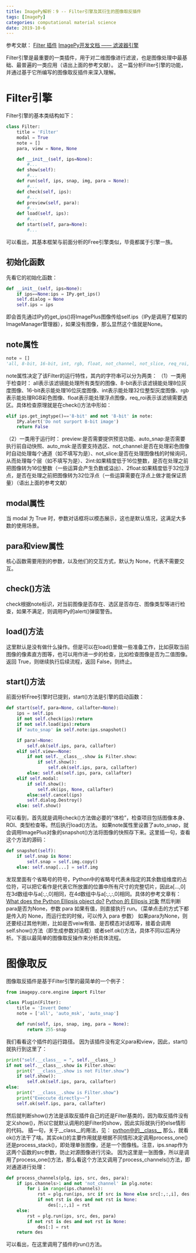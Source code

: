 ```yaml
---
title: ImagePy解析：9 -- Filter引擎及其衍生的图像取反插件
tags: [ImagePy]
categories: computational material science 
date: 2019-10-6
---
```


参考文献：
[Filter 插件](https://github.com/Image-Py/demoplugin/blob/master/doc/chinese/filter.md)
[ImagePy开发文档 —— 滤波器引擎](https://zhuanlan.zhihu.com/p/25474961)

Filter引擎是最重要的一类插件，用于对二维图像进行滤波，也是图像处理中最基础、最普遍的一类应用（语出上面的参考文献）。
这一篇分析Filter引擎的功能，并通过基于它所编写的图像取反插件来深入理解。

# Filter引擎
Filter引擎的基本类结构如下：
```python
class Filter:
    title = 'Filter'
    modal = True
    note = []
    para, view = None, None

    def __init__(self, ips=None):
        #...
    def show(self):
        #...
    def run(self, ips, snap, img, para = None):
        #...
    def check(self, ips):
        #...
    def preview(self, para):
        #...
    def load(self, ips):
        #...
    def start(self, para=None):
        #...
```
可以看出，其基本框架与前面分析的Free引擎类似，毕竟都属于引擎一族。
## 初始化函数
先看它的初始化函数：
```python
def __init__(self, ips=None):
    if ips==None:ips = IPy.get_ips()
    self.dialog = None
    self.ips = ips
```
即会首先通过IPy的get_ips()将ImagePlus图像传给self.ips（IPy是调用了框架的ImageManager管理器），如果没有图像，那么显然这个值就是None。

## note属性
```python
note = []
'all, 8-bit, 16-bit, int, rgb, float, not_channel, not_slice, req_roi, auto_snap, auto_msk, preview, 2int, 2float'
```
note属性决定了该Filter的运行特性，其内的字符串可以分为两类：
（1）一类用于检查时：
all表示该滤镜能处理所有类型的图像、8-bit表示该滤镜能处理8位灰度图像、16-bit表示能处理16位灰度图像、int表示能处理32位整型灰度图像、rgb表示能处理RGB彩色图像、float表示能处理浮点图像，req_roi表示该滤镜需要选区。具体检查原理就是在check()方法中形如：
```python
elif ips.get_imgtype()=='8-bit' and not '8-bit' in note:
    IPy.alert('Do not surport 8-bit image')
    return False
```
（2）一类用于运行时：
preview:是否需要提供预览功能、auto_snap:是否需要执行前自动快照、auto_msk:是否要支持选区、not_channel:是否在处理彩色图像时自动处理每个通道（如不填写为是）、not_slice:是否在处理图像栈的时候询问，从而处理每个层（如不填写为是）、2int:如果精度低于16位整数，是否在处理之前把图像转为16位整数（一些运算会产生负数或溢出）、2float:如果精度低于32位浮点，是否在处理之前把图像转为32位浮点（一些运算需要在浮点上做才能保证质量）（语出上面的参考文献）

## modal属性
当 modal 为 True 时，参数对话框将以模态展示，这也是默认情况，这满足大多数的使用场景。
## para和view属性
核心函数需要用到的参数，以及他们的交互方式，默认为 None，代表不需要交互。
## check()方法
check根据note标识，对当前图像是否存在、选区是否存在、图像类型等进行检查，如果不满足，则调用IPy的alert()弹窗警告。
## load()方法
这里默认是没有做什么操作。但是可以在load()里做一些准备工作，比如获取当前图像的像素直方图等，也可以用作进一步的检查，比如检查图像是否为二值图像。返回 True，则继续执行后续流程，返回 False，则终止。
## start()方法
前面分析Free引擎时已提到，start()方法是引擎的启动函数：
```python
def start(self, para=None, callafter=None):
    ips = self.ips
    if not self.check(ips):return
    if not self.load(ips):return
    if 'auto_snap' in self.note:ips.snapshot()

    if para!=None:
        self.ok(self.ips, para, callafter)
    elif self.view==None:
        if not self.__class__.show is Filter.show:
            if self.show():
                self.ok(self.ips, para, callafter)
        else: self.ok(self.ips, para, callafter)
    elif self.modal:
        if self.show():
            self.ok(ips, None, callafter)
        else:self.cancel(ips)
        self.dialog.Destroy()
    else: self.show()
```
可以看到，首先就是调用check()方法做必要的“体检”，检查项目包括图像本身、ROI、类型检查等。然后执行load()方法。
如果note属性里设置了auto_snap，就会调用ImagePlus对象的snapshot()方法将图像的快照存下来。这里插一句，查看这个方法的源码：
```python
def snapshot(self):
    if self.snap is None:
        self.snap = self.img.copy()
    else: self.snap[...] = self.img
```
发现里面有个省略号的符号，Python中的省略号代表未指定的其余数组维度的占位符，可以把它看作是代表它所放置的位置中所有尺寸的完整切片，因此a[...,0]在3d数组中与a[:,:,0]相同，在4d数组中与a[:,:,:,0]相同。具体的参考文章有：
[What does the Python Ellipsis object do?](https://stackoverflow.com/questions/772124/what-does-the-python-ellipsis-object-do)
[Python 的 Ellipsis 对象](https://farer.org/2017/11/29/python-ellipsis-object/)
然后判断para是否为None，参数 para 如果有值，则直接执行 run。（菜单点击的方式下都是传入的 None，而运行宏的时候，可以传入 para 参数）
如果para为None，则还要经过其他判断，比如是否veiw有值、是否模态对话框等，接着会调用self.show()方法（即生成参数对话框）或者self.ok()方法，具体不同以后再分析。下面以最简单的图像取反操作来分析具体流程。

# 图像取反
图像取反插件是基于Filter引擎的最简单的一个例子：
```python
from imagepy.core.engine import Filter

class Plugin(Filter):
    title = 'Invert Demo'
    note = ['all', 'auto_msk', 'auto_snap']

    def run(self, ips, snap, img, para = None):
        return 255-snap
```
我们看看这个插件的运行路径。
因为该插件没有定义para和view，因此，start()就执行到这里了：
```python
print("self.__class__ = ", self.__class__)
if not self.__class__.show is Filter.show:
    print(" __class__.show is not Filter.show")
    if self.show():
        self.ok(self.ips, para, callafter)
else:
    print(" __class__.show is Filter.show")
    print("Execcute directly~~")
    self.ok(self.ips, para, callafter)
```
然后就判断show()方法是该取反插件自己的还是Filter基类的，因为取反插件没有定义show()，所以它就默认调用的是Filter的show，因此实际就执行的else情形的代码。
插一句，关于__class__的用法，见：
[python中的__class__](https://luobuda.github.io/2015/01/16/python-class/)
那么，就看ok()方法干了啥。其实ok()的主要作用就是根据不同情形决定调用process_one()还是process_stack()，即处理单张图像，还是一个图像栈。注意，ips.snap作为这两个函数的src参数，防止对源图像进行污染。
因为这里是一张图像，所以是调用了process_one()方法，那么看这个方法又调用了process_channels()方法，即对通道进行处理：
```python
def process_channels(plg, ips, src, des, para):
    if ips.channels>1 and not 'not_channel' in plg.note:
        for i in range(ips.channels):
            rst = plg.run(ips, src if src is None else src[:,:,i], des[:,:,i], para)
            if not rst is des and not rst is None:
                des[:,:,i] = rst
    else:
        rst = plg.run(ips, src, des, para)
        if not rst is des and not rst is None:
            des[:] = rst
    return des
```
可以看出，在这里调用了插件的run()方法。

